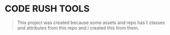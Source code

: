 # CODE RUSH TOOLS

> This project was created because some assets and repo has`t classes and attributes from this repo and i created this from them.
